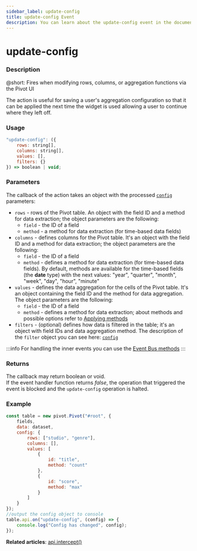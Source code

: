 ```yaml
---
sidebar_label: update-config
title: update-config Event
description: You can learn about the update-config event in the documentation of the DHTMLX JavaScript Pivot library. Browse developer guides and API reference, try out code examples and live demos, and download a free 30-day evaluation version of DHTMLX Pivot.
---
```


# update-config

### Description

@short: Fires when modifying rows, columns, or aggregation functions via the Pivot UI

The action is useful for saving a user's aggregation configuration so that it can be applied the next time the widget is used allowing a user to continue where they left off. 

### Usage

~~~jsx
"update-config": ({
    rows: string[],
    columns: string[],
    values: [],
    filters: {}
}) => boolean | void;
~~~

### Parameters

The callback of the action takes an object with the processed [`config`](/api/config/config-property) parameters: 

- `rows` - rows of the Pivot table. An object with the field ID and a method for data extraction; the object parameters are the following:
  - `field` - the ID of a field
  - `method` - a method for data extraction (for time-based data fields)
- `columns` - defines columns for the Pivot table. It's an object with the field ID and a method for data extraction; the object parameters are the following:
  - `field` - the ID of a field
  - `method` - defines a method for data extraction (for time-based data fields).
  By default, methods are available for the time-based fields (the **date** type) with the next values: "year", "quarter", "month", "week", "day", "hour", "minute"
- `values` - defines the data aggregation for the cells of the Pivot table. It's an object containing the field ID and the method for data aggregation. The object parameters are the following:
  - `field` - the ID of a field
  - `method` - defines a method for data extraction; about methods and possible options refer to [Applying methods](/guides/working-with-data#default-methods)
- `filters` - (optional) defines how data is filtered in the table; it's an object with field IDs and data aggregation method. The description of the `filter` object you can see here: [`config`](/api/config/config-property)

:::info
For handling the inner events you can use the [Event Bus methods](/api/overview/internal-eventbus-overview)
:::

### Returns

The callback may return boolean or void.  
If the event handler function returns *false*, the operation that triggered the event is blocked and the `update-config` operation is halted.

### Example

~~~jsx {19-22}
const table = new pivot.Pivot("#root", {
    fields,
    data: dataset,
    config: {
        rows: ["studio", "genre"],
        columns: [],
        values: [
            {
                id: "title",
                method: "count"
            },
            {
                id: "score",
                method: "max"
            }
        ]
    }
});
//output the config object to console
table.api.on("update-config", (config) => {
    console.log("Config has changed", config);
});
~~~

**Related articles**: [api.intercept()](/api/internal/intercept-method)
